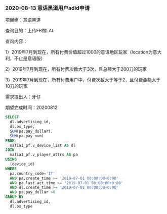 ### 2020-08-13 意语黑道用户adid申请

项目组：意语黑道

查询目的：上传FB做LAL

查询内容：

1）2019年7月到现在，所有付费价值超过1000的意语地区玩家（location为意大利，不止是意语服）

2）2019年7月到现在，所有付费次数大于3次，且总额大于200刀的玩家

3）2019年7月到现在，所有付费用户中，付费次数大于等于2，且付费金额大于10刀的玩家

需求提出人：牙仔

期望完成时间：20200812

```sql
SELECT
  dl.advertising_id,
  dl.os_type,
  SUM(pa.pay_dollar),
  SUM(pa.pay_num)
FROM
  mafia1_pf.v_device_list AS dl
JOIN
  mafia1_pf.v_player_attrs AS pa
USING
  (device_id)
WHERE
  pa.country_code='IT'
  AND pa.create_time >= '2019-07-01 00:00:00+0:00'
  AND pa.last_act_time >= '2019-07-01 00:00:00+0:00'
  AND dl.create_time >= '2019-07-01 00:00:00+0:00'
  AND pa.pay_dollar >0
GROUP BY
  dl.advertising_id,
  dl.os_type
```


